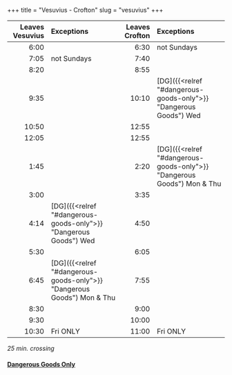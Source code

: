+++
title = "Vesuvius - Crofton"
slug = "vesuvius"
+++

| Leaves Vesuvius | Exceptions | Leaves Crofton | Exceptions |
| ---------------: | :--------- | --------------: | :--------- |
|6:00| |6:30|not Sundays|
|7:05|not Sundays|7:40||
|8:20||8:55||
|9:35||10:10|[DG]({{<relref "#dangerous-goods-only">}} "Dangerous Goods") Wed|
|10:50||12:55||
|12:05||12:55||
|1:45||2:20|[DG]({{<relref "#dangerous-goods-only">}} "Dangerous Goods") Mon & Thu|
|3:00||3:35||
|4:14|[DG]({{<relref "#dangerous-goods-only">}} "Dangerous Goods") Wed|4:50||
|5:30||6:05||
|6:45|[DG]({{<relref "#dangerous-goods-only">}} "Dangerous Goods") Mon & Thu|7:55||
|8:30||9:00||
|9:30||10:00||
|10:30|Fri ONLY|11:00|Fri ONLY|

*25 min. crossing*

#### [Dangerous Goods Only](https://www.bcferries.com/travel-boarding/dangerous-goods)
